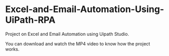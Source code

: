 # Excel-and-Email-Automation-Using-UiPath-RPA
Project on Excel and Email Automation using Uipath Studio.

You can download and watch the MP4 video to know how the project works.
